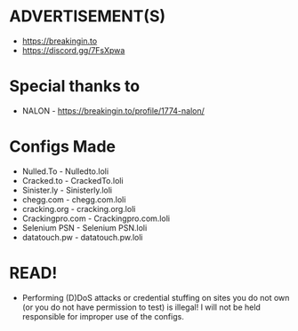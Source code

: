 # ADVERTISEMENT(S) 
- https://breakingin.to
- https://discord.gg/7FsXpwa

# Special thanks to
- NALON - https://breakingin.to/profile/1774-nalon/

# Configs Made
- Nulled.To	- Nulledto.loli	
- Cracked.to - CrackedTo.loli
- Sinister.ly - Sinisterly.loli
- chegg.com - chegg.com.loli
- cracking.org - cracking.org.loli
- Crackingpro.com - Crackingpro.com.loli
- Selenium PSN - Selenium PSN.loli
- datatouch.pw - datatouch.pw.loli	

# READ!
- Performing (D)DoS attacks or credential stuffing on sites you do not own (or you do not have permission to test) is illegal! I will not be held responsible for improper use of the configs.
